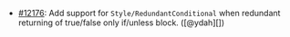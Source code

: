 * [#12176](https://github.com/rubocop/rubocop/pull/12176): Add support for `Style/RedundantConditional` when redundant returning of true/false only if/unless block. ([@ydah][])
